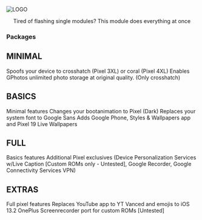 ![LOGO](https://img.xda-cdn.com/1hgayhZ9FvuYUwtO_prBPMdDwAU=/https%3A%2F%2Fi.imgur.com%2FgjudNho.png)
<p style="text-align: center;">Tired of flashing single modules? This module does everything at once</p>

### Packages

## MINIMAL
Spoofs your device to crosshatch (Pixel 3XL) or coral (Pixel 4XL)
Enables GPhotos unlimited photo storage at original quality. (Only crosshatch)


## BASICS
Minimal features
Changes your bootanimation to Pixel (Dark)
Replaces your system font to Google Sans
Adds Google Phone, Styles & Wallpapers app and Pixel 19 Live Wallpapers


## FULL
Basics features
Additional Pixel exclusives (Device Personalization Services w/Live Caption [Custom ROMs only - Untested], Google Recorder, Google Connectivity Services VPN)


## EXTRAS
Full pixel features
Replaces YouTube app to YT Vanced and emojis to iOS 13.2
OnePlus Screenrecorder port for custom ROMs [Untested]

